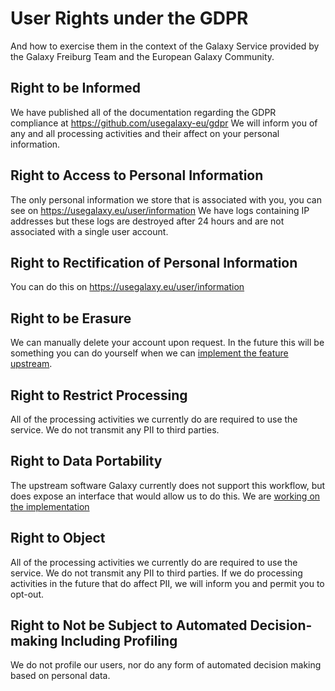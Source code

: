 # User Rights under the GDPR

And how to exercise them in the context of the Galaxy Service provided by the Galaxy Freiburg Team and the European Galaxy Community.


## Right to be Informed

We have published all of the documentation regarding the GDPR compliance at https://github.com/usegalaxy-eu/gdpr
We will inform you of any and all processing activities and their affect on your personal information.

## Right to Access to Personal Information

The only personal information we store that is associated with you, you can see on https://usegalaxy.eu/user/information
We have logs containing IP addresses but these logs are destroyed after 24 hours and are not associated with a single user account.

## Right to Rectification of Personal Information

You can do this on https://usegalaxy.eu/user/information

## Right to be Erasure

We can manually delete your account upon request. In the future this will be something you can do yourself when we can [implement the feature upstream](https://github.com/galaxyproject/galaxy/issues/6081).

## Right to Restrict Processing

All of the processing activities we currently do are required to use the service. We do not transmit any PII to third parties.

## Right to Data Portability

The upstream software Galaxy currently does not support this workflow, but does expose an interface that would allow us to do this. We are [working on the implementation](https://github.com/galaxyproject/galaxy/issues/6082)

## Right to Object

All of the processing activities we currently do are required to use the service. We do not transmit any PII to third parties.
If we do processing activities in the future that do affect PII, we will inform you and permit you to opt-out.

## Right to Not be Subject to Automated Decision-making Including Profiling

We do not profile our users, nor do any form of automated decision making based on personal data.
